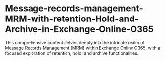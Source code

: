 # Message-records-management-MRM-with-retention-Hold-and-Archive-in-Exchange-Online-O365
This comprehensive content delves deeply into the intricate realm of Message Records Management (MRM) within Exchange Online O365, with a focused exploration of retention, hold, and archive functionalities.
